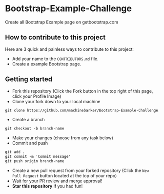 # Bootstrap-Example-Challenge
Create all Bootstrap Example page on getbootstrap.com

## How to contribute to this project
Here are 3 quick and painless ways to contribute to this project:

* Add your name to the `CONTRIBUTORS.md` file.
* Create a example Bootstrap page.

## Getting started
* Fork this repository (Click the Fork button in the top right of this page, click your Profile Image)
* Clone your fork down to your local machine

```markdown
git clone https://github.com/machinebarker/Bootstrap-Example-Challenge.git
```

* Create a branch

```markdown
git checkout -b branch-name
```

* Make your changes (choose from any task below)
* Commit and push

```markdown
git add .
git commit -m 'Commit message'
git push origin branch-name
```

* Create a new pull request from your forked repository (Click the `New Pull Request` button located at the top of your repo)
* Wait for your PR review and merge approval!
* __Star this repository__ if you had fun!

